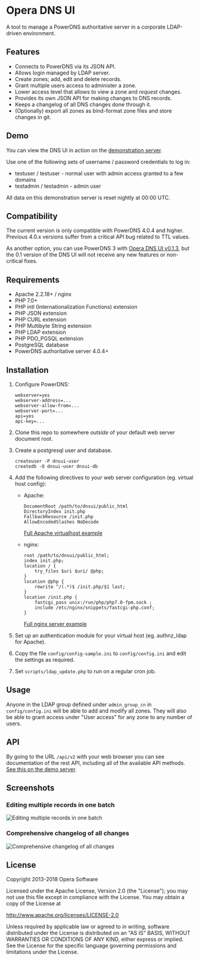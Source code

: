 Opera DNS UI
============

A tool to manage a PowerDNS authoritative server in a corporate LDAP-driven environment.

Features
--------

* Connects to PowerDNS via its JSON API.
* Allows login managed by LDAP server.
* Create zones; add, edit and delete records.
* Grant multiple users access to administer a zone.
* Lower access level that allows to view a zone and *request* changes.
* Provides its own JSON API for making changes to DNS records.
* Keeps a changelog of all DNS changes done through it.
* (Optionally) export all zones as bind-format zone files and store changes in git.

Demo
----

You can view the DNS UI in action on the [demonstration server](https://dnsui.xiven.com/).

Use one of the following sets of username / password credentials to log in:

* testuser / testuser - normal user with admin access granted to a few domains
* testadmin / testadmin - admin user

All data on this demonstration server is reset nightly at 00:00 UTC.

Compatibility
-------------

The current version is only compatible with PowerDNS 4.0.4 and higher. Previous 4.0.x versions suffer from a critical API bug related to TTL values.

As another option, you can use PowerDNS 3 with
[Opera DNS UI v0.1.3](https://github.com/operasoftware/dns-ui/releases/tag/v0.1.3), but the 0.1 version of the DNS UI will not receive any new features or non-critical fixes.

Requirements
------------

* Apache 2.2.18+ / nginx
* PHP 7.0+
* PHP intl (Internationalization Functions) extension
* PHP JSON extension
* PHP CURL extension
* PHP Multibyte String extension
* PHP LDAP extension
* PHP PDO_PGSQL extension
* PostgreSQL database
* PowerDNS authoritative server 4.0.4+

Installation
------------

1.  Configure PowerDNS:

        webserver=yes
        webserver-address=...
        webserver-allow-from=...
        webserver-port=...
        api=yes
        api-key=...

2.  Clone this repo to somewhere *outside* of your default web server document root.

3.  Create a postgresql user and database.

        createuser -P dnsui-user
        createdb -O dnsui-user dnsui-db

4.  Add the following directives to your web server configuration (eg. virtual host config):

    *   Apache:

            DocumentRoot /path/to/dnsui/public_html
            DirectoryIndex init.php
            FallbackResource /init.php
            AllowEncodedSlashes NoDecode

        [Full Apache virtualhost example](https://github.com/operasoftware/dns-ui/wiki/Example-configuration:-apache)

    *   nginx:

            root /path/to/dnsui/public_html;
            index init.php;
            location / {
                try_files $uri $uri/ @php;
            }
            location @php {
                rewrite ^/(.*)$ /init.php/$1 last;
            }
            location /init.php {
                fastcgi_pass unix:/run/php/php7.0-fpm.sock ;
                include /etc/nginx/snippets/fastcgi-php.conf;
            }

        [Full nginx server example](https://github.com/operasoftware/dns-ui/wiki/Example-configuration:-nginx)

5.  Set up an authentication module for your virtual host (eg. authnz_ldap for Apache).

6.  Copy the file `config/config-sample.ini` to `config/config.ini` and edit the settings as required.

7.  Set `scripts/ldap_update.php` to run on a regular cron job.

Usage
-----

Anyone in the LDAP group defined under `admin_group_cn` in `config/config.ini` will be able to add and modify all zones.
They will also be able to grant access under "User access" for any zone to any number of users.

API
---

By going to the URL `/api/v2` with your web browser you can see documentation of the rest API, including all of the
available API methods. [See this on the demo server](https://dnsui.xiven.com/api/v2).

Screenshots
-----------

### Editing multiple records in one batch
![Editing multiple records in one batch](public_html/screenshot-zoneedit.png)

### Comprehensive changelog of all changes
![Comprehensive changelog of all changes](public_html/screenshot-changelog.png)

License
-------

Copyright 2013-2018 Opera Software

Licensed under the Apache License, Version 2.0 (the "License");
you may not use this file except in compliance with the License.
You may obtain a copy of the License at

   http://www.apache.org/licenses/LICENSE-2.0

Unless required by applicable law or agreed to in writing, software
distributed under the License is distributed on an "AS IS" BASIS,
WITHOUT WARRANTIES OR CONDITIONS OF ANY KIND, either express or implied.
See the License for the specific language governing permissions and
limitations under the License.
